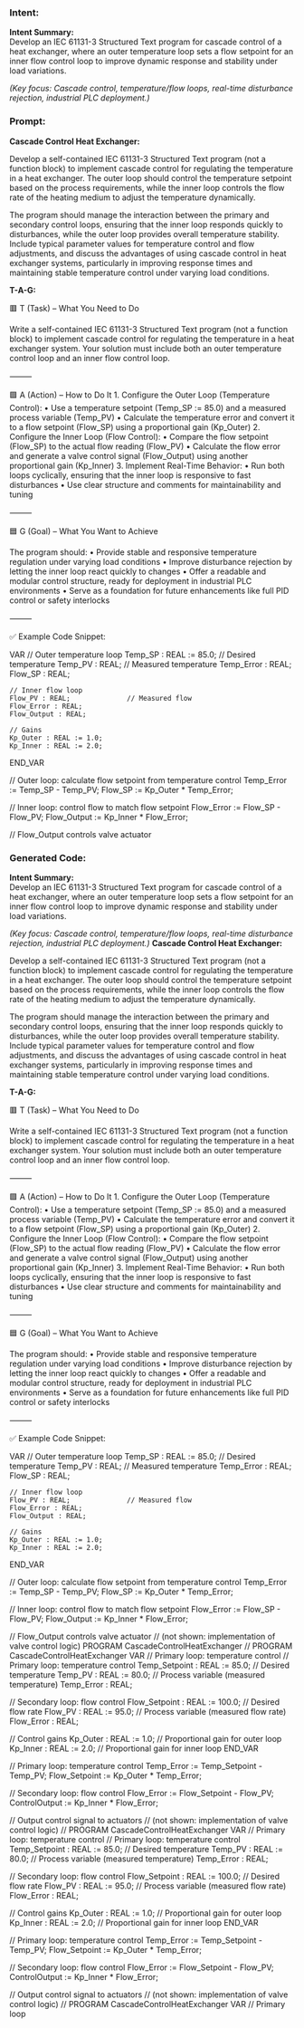 ### Intent:
**Intent Summary:**  
Develop an IEC 61131-3 Structured Text program for cascade control of a heat exchanger, where an outer temperature loop sets a flow setpoint for an inner flow control loop to improve dynamic response and stability under load variations.  

*(Key focus: Cascade control, temperature/flow loops, real-time disturbance rejection, industrial PLC deployment.)*

### Prompt:
**Cascade Control Heat Exchanger:**

Develop a self-contained IEC 61131-3 Structured Text program (not a function block) to implement cascade control for regulating the temperature in a heat exchanger. The outer loop should control the temperature setpoint based on the process requirements, while the inner loop controls the flow rate of the heating medium to adjust the temperature dynamically.

The program should manage the interaction between the primary and secondary control loops, ensuring that the inner loop responds quickly to disturbances, while the outer loop provides overall temperature stability. Include typical parameter values for temperature control and flow adjustments, and discuss the advantages of using cascade control in heat exchanger systems, particularly in improving response times and maintaining stable temperature control under varying load conditions.

**T-A-G:**

🟥 T (Task) – What You Need to Do

Write a self-contained IEC 61131-3 Structured Text program (not a function block) to implement cascade control for regulating the temperature in a heat exchanger system. Your solution must include both an outer temperature control loop and an inner flow control loop.

⸻

🟩 A (Action) – How to Do It
	1.	Configure the Outer Loop (Temperature Control):
	•	Use a temperature setpoint (Temp_SP := 85.0) and a measured process variable (Temp_PV)
	•	Calculate the temperature error and convert it to a flow setpoint (Flow_SP) using a proportional gain (Kp_Outer)
	2.	Configure the Inner Loop (Flow Control):
	•	Compare the flow setpoint (Flow_SP) to the actual flow reading (Flow_PV)
	•	Calculate the flow error and generate a valve control signal (Flow_Output) using another proportional gain (Kp_Inner)
	3.	Implement Real-Time Behavior:
	•	Run both loops cyclically, ensuring that the inner loop is responsive to fast disturbances
	•	Use clear structure and comments for maintainability and tuning

⸻

🟦 G (Goal) – What You Want to Achieve

The program should:
	•	Provide stable and responsive temperature regulation under varying load conditions
	•	Improve disturbance rejection by letting the inner loop react quickly to changes
	•	Offer a readable and modular control structure, ready for deployment in industrial PLC environments
	•	Serve as a foundation for future enhancements like full PID control or safety interlocks

⸻

✅ Example Code Snippet:

VAR
    // Outer temperature loop
    Temp_SP : REAL := 85.0;      // Desired temperature
    Temp_PV : REAL;              // Measured temperature
    Temp_Error : REAL;
    Flow_SP : REAL;

    // Inner flow loop
    Flow_PV : REAL;              // Measured flow
    Flow_Error : REAL;
    Flow_Output : REAL;

    // Gains
    Kp_Outer : REAL := 1.0;
    Kp_Inner : REAL := 2.0;
END_VAR

// Outer loop: calculate flow setpoint from temperature control
Temp_Error := Temp_SP - Temp_PV;
Flow_SP := Kp_Outer * Temp_Error;

// Inner loop: control flow to match flow setpoint
Flow_Error := Flow_SP - Flow_PV;
Flow_Output := Kp_Inner * Flow_Error;

// Flow_Output controls valve actuator

### Generated Code:
**Intent Summary:**  
Develop an IEC 61131-3 Structured Text program for cascade control of a heat exchanger, where an outer temperature loop sets a flow setpoint for an inner flow control loop to improve dynamic response and stability under load variations.  

*(Key focus: Cascade control, temperature/flow loops, real-time disturbance rejection, industrial PLC deployment.)*
**Cascade Control Heat Exchanger:**

Develop a self-contained IEC 61131-3 Structured Text program (not a function block) to implement cascade control for regulating the temperature in a heat exchanger. The outer loop should control the temperature setpoint based on the process requirements, while the inner loop controls the flow rate of the heating medium to adjust the temperature dynamically.

The program should manage the interaction between the primary and secondary control loops, ensuring that the inner loop responds quickly to disturbances, while the outer loop provides overall temperature stability. Include typical parameter values for temperature control and flow adjustments, and discuss the advantages of using cascade control in heat exchanger systems, particularly in improving response times and maintaining stable temperature control under varying load conditions.

**T-A-G:**

🟥 T (Task) – What You Need to Do

Write a self-contained IEC 61131-3 Structured Text program (not a function block) to implement cascade control for regulating the temperature in a heat exchanger system. Your solution must include both an outer temperature control loop and an inner flow control loop.

⸻

🟩 A (Action) – How to Do It
	1.	Configure the Outer Loop (Temperature Control):
	•	Use a temperature setpoint (Temp_SP := 85.0) and a measured process variable (Temp_PV)
	•	Calculate the temperature error and convert it to a flow setpoint (Flow_SP) using a proportional gain (Kp_Outer)
	2.	Configure the Inner Loop (Flow Control):
	•	Compare the flow setpoint (Flow_SP) to the actual flow reading (Flow_PV)
	•	Calculate the flow error and generate a valve control signal (Flow_Output) using another proportional gain (Kp_Inner)
	3.	Implement Real-Time Behavior:
	•	Run both loops cyclically, ensuring that the inner loop is responsive to fast disturbances
	•	Use clear structure and comments for maintainability and tuning

⸻

🟦 G (Goal) – What You Want to Achieve

The program should:
	•	Provide stable and responsive temperature regulation under varying load conditions
	•	Improve disturbance rejection by letting the inner loop react quickly to changes
	•	Offer a readable and modular control structure, ready for deployment in industrial PLC environments
	•	Serve as a foundation for future enhancements like full PID control or safety interlocks

⸻

✅ Example Code Snippet:

VAR
    // Outer temperature loop
    Temp_SP : REAL := 85.0;      // Desired temperature
    Temp_PV : REAL;              // Measured temperature
    Temp_Error : REAL;
    Flow_SP : REAL;

    // Inner flow loop
    Flow_PV : REAL;              // Measured flow
    Flow_Error : REAL;
    Flow_Output : REAL;

    // Gains
    Kp_Outer : REAL := 1.0;
    Kp_Inner : REAL := 2.0;
END_VAR

// Outer loop: calculate flow setpoint from temperature control
Temp_Error := Temp_SP - Temp_PV;
Flow_SP := Kp_Outer * Temp_Error;

// Inner loop: control flow to match flow setpoint
Flow_Error := Flow_SP - Flow_PV;
Flow_Output := Kp_Inner * Flow_Error;

// Flow_Output controls valve actuator
// (not shown: implementation of valve control logic) PROGRAM CascadeControlHeatExchanger
// PROGRAM CascadeControlHeatExchanger VAR // Primary loop: temperature control
// Primary loop: temperature control
Temp_Setpoint : REAL := 85.0; // Desired temperature
Temp_PV : REAL := 80.0; // Process variable (measured temperature)
Temp_Error : REAL;

// Secondary loop: flow control
Flow_Setpoint : REAL := 100.0; // Desired flow rate
Flow_PV : REAL := 95.0; // Process variable (measured flow rate)
Flow_Error : REAL;

// Control gains
Kp_Outer : REAL := 1.0; // Proportional gain for outer loop
Kp_Inner : REAL := 2.0; // Proportional gain for inner loop
END_VAR

// Primary loop: temperature control
Temp_Error := Temp_Setpoint - Temp_PV;
Flow_Setpoint := Kp_Outer * Temp_Error;

// Secondary loop: flow control
Flow_Error := Flow_Setpoint - Flow_PV;
ControlOutput := Kp_Inner * Flow_Error;

// Output control signal to actuators
// (not shown: implementation of valve control logic)
// PROGRAM CascadeControlHeatExchanger VAR // Primary loop: temperature control
// Primary loop: temperature control
Temp_Setpoint : REAL := 85.0; // Desired temperature
Temp_PV : REAL := 80.0; // Process variable (measured temperature)
Temp_Error : REAL;

// Secondary loop: flow control
Flow_Setpoint : REAL := 100.0; // Desired flow rate
Flow_PV : REAL := 95.0; // Process variable (measured flow rate)
Flow_Error : REAL;

// Control gains
Kp_Outer : REAL := 1.0; // Proportional gain for outer loop
Kp_Inner : REAL := 2.0; // Proportional gain for inner loop
END_VAR

// Primary loop: temperature control
Temp_Error := Temp_Setpoint - Temp_PV;
Flow_Setpoint := Kp_Outer * Temp_Error;

// Secondary loop: flow control
Flow_Error := Flow_Setpoint - Flow_PV;
ControlOutput := Kp_Inner * Flow_Error;

// Output control signal to actuators
// (not shown: implementation of valve control logic)
// PROGRAM CascadeControlHeatExchanger VAR // Primary loop

